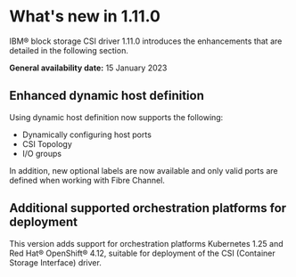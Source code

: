 # What's new in 1.11.0

IBM® block storage CSI driver 1.11.0 introduces the enhancements that are detailed in the following section.

**General availability date:** 15 January 2023

## Enhanced dynamic host definition

Using dynamic host definition now supports the following:
- Dynamically configuring host ports
- CSI Topology
- I/O groups

In addition, new optional labels are now available and only valid ports are defined when working with Fibre Channel.

## Additional supported orchestration platforms for deployment

This version adds support for orchestration platforms Kubernetes 1.25 and Red Hat® OpenShift® 4.12, suitable for deployment of the CSI (Container Storage Interface) driver.